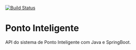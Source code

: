 [![Build Status](https://travis-ci.org/JailsonLiberato/ponto-inteligente-api.svg?branch=master)](https://travis-ci.org/JailsonLiberato/ponto-inteligente-api)

# Ponto Inteligente
API do sistema de Ponto Inteligente com Java e SpringBoot.

